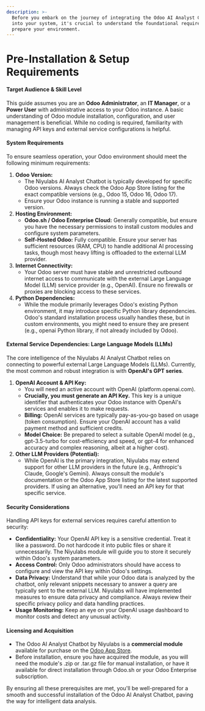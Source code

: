 ```yaml
---
description: >-
  Before you embark on the journey of integrating the Odoo AI Analyst Chatbot
  into your system, it's crucial to understand the foundational requirements and
  prepare your environment.
---
```


# Pre-Installation & Setup Requirements

#### Target Audience & Skill Level

This guide assumes you are an **Odoo Administrator**, an **IT Manager**, or a **Power User** with administrative access to your Odoo instance. A basic understanding of Odoo module installation, configuration, and user management is beneficial. While no coding is required, familiarity with managing API keys and external service configurations is helpful.

#### System Requirements

To ensure seamless operation, your Odoo environment should meet the following minimum requirements:

1. **Odoo Version:**
   * The Niyulabs AI Analyst Chatbot is typically developed for specific Odoo versions. Always check the Odoo App Store listing for the exact compatible versions (e.g., Odoo 15, Odoo 16, Odoo 17).
   * Ensure your Odoo instance is running a stable and supported version.
2. **Hosting Environment:**
   * **Odoo.sh / Odoo Enterprise Cloud:** Generally compatible, but ensure you have the necessary permissions to install custom modules and configure system parameters.
   * **Self-Hosted Odoo:** Fully compatible. Ensure your server has sufficient resources (RAM, CPU) to handle additional AI processing tasks, though most heavy lifting is offloaded to the external LLM provider.
3. **Internet Connectivity:**
   * Your Odoo server must have stable and unrestricted outbound internet access to communicate with the external Large Language Model (LLM) service provider (e.g., OpenAI). Ensure no firewalls or proxies are blocking access to these services.
4. **Python Dependencies:**
   * While the module primarily leverages Odoo's existing Python environment, it may introduce specific Python library dependencies. Odoo's standard installation process usually handles these, but in custom environments, you might need to ensure they are present (e.g., openai Python library, if not already included by Odoo).

#### External Service Dependencies: Large Language Models (LLMs)

The core intelligence of the Niyulabs AI Analyst Chatbot relies on connecting to powerful external Large Language Models (LLMs). Currently, the most common and robust integration is with **OpenAI's GPT series**.

1. **OpenAI Account & API Key:**
   * You will need an active account with OpenAI (platform.openai.com).
   * **Crucially, you must generate an API Key.** This key is a unique identifier that authenticates your Odoo instance with OpenAI's services and enables it to make requests.
   * **Billing:** OpenAI services are typically pay-as-you-go based on usage (token consumption). Ensure your OpenAI account has a valid payment method and sufficient credits.
   * **Model Choice:** Be prepared to select a suitable OpenAI model (e.g., gpt-3.5-turbo for cost-efficiency and speed, or gpt-4 for enhanced accuracy and complex reasoning, albeit at a higher cost).
2. **Other LLM Providers (Potential):**
   * While OpenAI is the primary integration, Niyulabs may extend support for other LLM providers in the future (e.g., Anthropic's Claude, Google's Gemini). Always consult the module's documentation or the Odoo App Store listing for the latest supported providers. If using an alternative, you'll need an API key for that specific service.

#### Security Considerations

Handling API keys for external services requires careful attention to security:

* **Confidentiality:** Your OpenAI API key is a sensitive credential. Treat it like a password. Do not hardcode it into public files or share it unnecessarily. The Niyulabs module will guide you to store it securely within Odoo's system parameters.
* **Access Control:** Only Odoo administrators should have access to configure and view the API key within Odoo's settings.
* **Data Privacy:** Understand that while your Odoo data is analyzed by the chatbot, only relevant snippets necessary to answer a query are typically sent to the external LLM. Niyulabs will have implemented measures to ensure data privacy and compliance. Always review their specific privacy policy and data handling practices.
* **Usage Monitoring:** Keep an eye on your OpenAI usage dashboard to monitor costs and detect any unusual activity.

#### Licensing and Acquisition

* The Odoo AI Analyst Chatbot by Niyulabs is a **commercial module** available for purchase on the [Odoo App Store](https://www.google.com/url?sa=E\&q=https%3A%2F%2Fapps.odoo.com%2F).
* Before installation, ensure you have acquired the module, as you will need the module's .zip or .tar.gz file for manual installation, or have it available for direct installation through Odoo.sh or your Odoo Enterprise subscription.

By ensuring all these prerequisites are met, you'll be well-prepared for a smooth and successful installation of the Odoo AI Analyst Chatbot, paving the way for intelligent data analysis.
